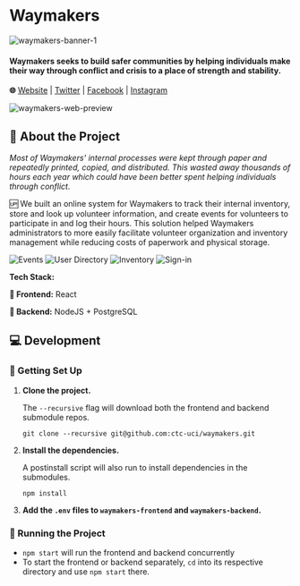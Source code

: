 
# Waymakers
![waymakers-banner-1](https://user-images.githubusercontent.com/45449494/130122579-62bf330a-8133-40df-bb67-fe27115de1c9.jpg)
#### Waymakers seeks to build safer communities by helping individuals make their way through conflict and crisis to a place of strength and stability.

**🌐** [Website](https://waymakersoc.org) | [Twitter](https://twitter.com/WaymakersOC) | [Facebook](https://www.facebook.com/WaymakersOC/) | [Instagram](https://www.instagram.com/WaymakersOC)


![waymakers-web-preview](https://user-images.githubusercontent.com/45449494/130122650-c59c3aa8-7958-489e-a8e3-ea539dd514b6.png)


## 🔎 About the Project

*Most of Waymakers' internal processes were kept through paper and repeatedly printed, copied, and distributed. This wasted away thousands of hours each year which could have been better spent helping individuals through conflict.*


🆙 We built an online system for Waymakers to track their internal inventory, store and look up volunteer information, and create events for volunteers to participate in and log their hours. This solution helped Waymakers administrators to more easily facilitate volunteer organization and inventory management while reducing costs of paperwork and physical storage.

![Events](https://user-images.githubusercontent.com/45449494/130122712-6ad5f2d8-56a4-4fb6-832c-c062c2f4e377.png)
![User Directory](https://user-images.githubusercontent.com/45449494/130122763-2361c4cd-6cc3-4d8d-bd36-f0f3cd5b70de.png)
![Inventory](https://user-images.githubusercontent.com/45449494/130122788-f2f8ef63-cb62-4f8b-b438-95f3eed74e09.png)
![Sign-in](https://user-images.githubusercontent.com/45449494/130122813-97c208ad-9c57-4d42-ae10-009193f7d011.png)


**Tech Stack:**

**🔼 Frontend:** React

**🔽 Backend:** NodeJS + PostgreSQL


## 💻 Development 

### 🔨 Getting Set Up

1. **Clone the project.**
	
	The `--recursive` flag will download both the frontend and backend submodule repos.
	
	`git clone --recursive git@github.com:ctc-uci/waymakers.git`

2. **Install the dependencies.**

	A postinstall script will also run to install dependencies in the submodules.

	`npm install`
	
3. **Add the `.env` files to `waymakers-frontend` and `waymakers-backend`.**


### 💨 Running the Project

- `npm start` will run the frontend and backend concurrently
- To start the frontend or backend separately, `cd` into its respective directory and use `npm start` there.
